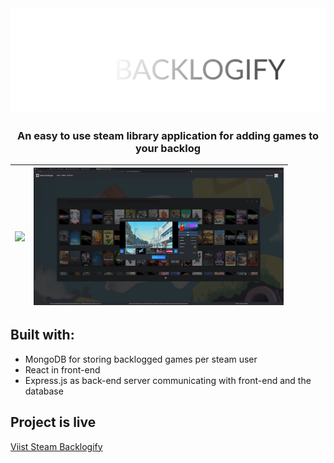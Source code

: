 <img src=".github/images/logo/steam_backlogify_logo.png" />

<div align="center">
  <h3>An easy to use steam library application for adding games to your backlog</h3>
</div>

 <img src=".github/images/screenshots/screenshot0.png" width="400"/> | <img src=".github/images/screenshots/screenshot1.png" width="400"/> 
|:------------------------------------------------------------------:|:------------------------------------------------------------------:|

## Built with:
- MongoDB for storing backlogged games per steam user
- React in front-end
- Express.js as back-end server communicating with front-end and the database

## Project is live
[Viist Steam Backlogify](https://steambacklogify.info)
